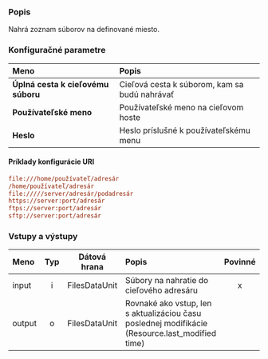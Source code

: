 ### Popis

Nahrá zoznam súborov na definované miesto.

### Konfiguračné parametre

| Meno | Popis |
|:----|:----|
|**Úplná cesta k cieľovému súboru** | Cieľová cesta k súborom, kam sa budú nahrávať|
|**Používateľské meno** | Používateľské meno na cieľovom hoste|
|**Heslo** | Heslo príslušné k používateľskému menu|

#### Príklady konfigurácie URI ####

```INI
file:///home/používateľ/adresár
/home/používateľ/adresár
file://///server/adresár/podadresár
https://server:port/adresár
ftps://server:port/adresár
sftp://server:port/adresár
```

### Vstupy a výstupy

|Meno |Typ | Dátová hrana | Popis | Povinné |
|:--------|:------:|:------:|:-------------|:---------------------:|
|input  |i| FilesDataUnit | Súbory na nahratie do cieľového adresáru |x|
|output |o| FilesDataUnit | Rovnaké ako vstup, len s aktualizáciou času poslednej modifikácie (Resource.last_modified time) ||